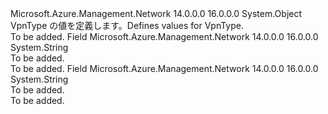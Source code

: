 <Type Name="VpnType" FullName="Microsoft.Azure.Management.Network.Models.VpnType">
  <TypeSignature Language="C#" Value="public static class VpnType" />
  <TypeSignature Language="ILAsm" Value=".class public auto ansi abstract sealed beforefieldinit VpnType extends System.Object" />
  <TypeSignature Language="DocId" Value="T:Microsoft.Azure.Management.Network.Models.VpnType" />
  <TypeSignature Language="VB.NET" Value="Public Class VpnType" />
  <TypeSignature Language="F#" Value="type VpnType = class" />
  <AssemblyInfo>
    <AssemblyName>Microsoft.Azure.Management.Network</AssemblyName>
    <AssemblyVersion>14.0.0.0</AssemblyVersion>
    <AssemblyVersion>16.0.0.0</AssemblyVersion>
  </AssemblyInfo>
  <Base>
    <BaseTypeName>System.Object</BaseTypeName>
  </Base>
  <Interfaces />
  <Docs>
    <summary>
            <span data-ttu-id="c579e-101">VpnType の値を定義します。</span><span class="sxs-lookup"><span data-stu-id="c579e-101">Defines values for VpnType.</span></span>
            </summary>
    <remarks>To be added.</remarks>
  </Docs>
  <Members>
    <Member MemberName="PolicyBased">
      <MemberSignature Language="C#" Value="public const string PolicyBased;" />
      <MemberSignature Language="ILAsm" Value=".field public static literal string PolicyBased" />
      <MemberSignature Language="DocId" Value="F:Microsoft.Azure.Management.Network.Models.VpnType.PolicyBased" />
      <MemberSignature Language="VB.NET" Value="Public Const PolicyBased As String " />
      <MemberSignature Language="F#" Value="val mutable PolicyBased : string" Usage="Microsoft.Azure.Management.Network.Models.VpnType.PolicyBased" />
      <MemberType>Field</MemberType>
      <AssemblyInfo>
        <AssemblyName>Microsoft.Azure.Management.Network</AssemblyName>
        <AssemblyVersion>14.0.0.0</AssemblyVersion>
        <AssemblyVersion>16.0.0.0</AssemblyVersion>
      </AssemblyInfo>
      <ReturnValue>
        <ReturnType>System.String</ReturnType>
      </ReturnValue>
      <Docs>
        <summary>To be added.</summary>
        <remarks>To be added.</remarks>
      </Docs>
    </Member>
    <Member MemberName="RouteBased">
      <MemberSignature Language="C#" Value="public const string RouteBased;" />
      <MemberSignature Language="ILAsm" Value=".field public static literal string RouteBased" />
      <MemberSignature Language="DocId" Value="F:Microsoft.Azure.Management.Network.Models.VpnType.RouteBased" />
      <MemberSignature Language="VB.NET" Value="Public Const RouteBased As String " />
      <MemberSignature Language="F#" Value="val mutable RouteBased : string" Usage="Microsoft.Azure.Management.Network.Models.VpnType.RouteBased" />
      <MemberType>Field</MemberType>
      <AssemblyInfo>
        <AssemblyName>Microsoft.Azure.Management.Network</AssemblyName>
        <AssemblyVersion>14.0.0.0</AssemblyVersion>
        <AssemblyVersion>16.0.0.0</AssemblyVersion>
      </AssemblyInfo>
      <ReturnValue>
        <ReturnType>System.String</ReturnType>
      </ReturnValue>
      <Docs>
        <summary>To be added.</summary>
        <remarks>To be added.</remarks>
      </Docs>
    </Member>
  </Members>
</Type>